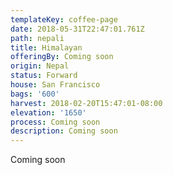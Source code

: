 ```yaml
---
templateKey: coffee-page
date: 2018-05-31T22:47:01.761Z
path: nepali
title: Himalayan
offeringBy: Coming soon
origin: Nepal
status: Forward
house: San Francisco
bags: '600'
harvest: 2018-02-20T15:47:01-08:00
elevation: '1650'
process: Coming soon
description: Coming soon
---
```

Coming soon
